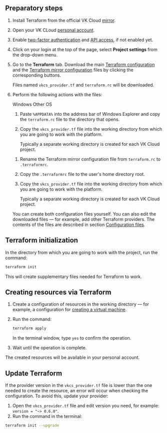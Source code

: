 ## Preparatory steps

1. Install Terraform from the official VK Cloud [mirror](https://hashicorp-releases.mcs.mail.ru/terraform).
1. Open your VK CLoud [personal account](https://msk.cloud.vk.com/app/en/).

1. Enable [two-factor authentication](/en/base/account/instructions/account-manage/security#enabling_2fa) and [API access](/en/manage/tools-for-using-services/rest-api/enable-api#activate_api_access), if not enabled yet.

1. Click on your login at the top of the page, select **Project settings** from the drop-down menu.

1. Go to the **Terraform** tab. Download the main [Terraform configuration](../reference/configuration#the_terraform_provider_config_file) and the [Terraform mirror configuration](../reference/configuration#the_terraform_mirror_config_file) files by clicking the corresponding buttons.

    Files named `vkcs_provider.tf` and `terraform.rc` will be downloaded.

1. Perform the following actions with the files:

    <tabs>
    <tablist>
    <tab>Windows</tab>
    <tab>Other OS</tab>
    </tablist>
    <tabpanel>

    1. Paste `%APPDATA%` into the address bar of Windows Explorer and copy the `terraform.rc` file to the directory that opens.

    1. Copy the `vkcs_provider.tf` file into the working directory from which you are going to work with the platform.

        Typically a separate working directory is created for each VK Cloud project.

    </tabpanel>
    <tabpanel>

    1. Rename the Terraform mirror configuration file from `terraform.rc` to `.terraformrc`.
    1. Copy the `.terraformrc` file to the user's home directory root.
    1. Copy the `vkcs_provider.tf` file into the working directory from which you are going to work with the platform.

        Typically a separate working directory is created for each VK Cloud project.

    </tabpanel>
    </tabs>

    <info>

    You can create both configuration files yourself. You can also edit the downloaded files — for example, add other Terraform providers. The contents of the files are described in section [Configuration files](../reference/configuration).

    </info>

## Terraform initialization

In the directory from which you are going to work with the project, run the command:

```bash
terraform init
```

This will create supplementary files needed for Terraform to work.

## Creating resources via Terraform

1. Create a configuration of resources in the working directory — for example, a configuration for [creating a virtual machine](../use-cases/iaas/create).

1. Run the command:

    ```bash
    terraform apply
    ```

    In the terminal window, type `yes` to confirm the operation.

1. Wait until the operation is complete.

The created resources will be available in your personal account.

## Update Terraform

If the provider version in the `vkcs_provider.tf` file is lower than the one needed to create the resource, an error will occur when checking the configuration. To avoid this, update your provider:

1. Open the `vkcs_provider.tf` file and edit version you need, for example: `version = "~> 0.6.0"`.
1. Run the command in the terminal:

  ```bash
  terraform init --upgrade
  ```

